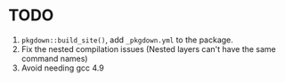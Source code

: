 
# TODO


1. `pkgdown::build_site()`, add `_pkgdown.yml` to the package.
2. Fix the nested compilation issues (Nested layers can't have the same command names)
3. Avoid needing gcc 4.9